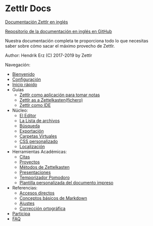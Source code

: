 <!-- jedi finger trick -->
# Zettlr Docs

[Documentación Zettlr en inglés](https://docs.zettlr.com)

[Repositorio de la documentación en inglés en GitHub](https://github.com/Zettlr/zettlr-docs)	

Nuestra documentación completa te proporciona todo lo que necesitas saber sobre cómo sacar el máximo provecho de Zettlr.

Author: Hendrik Erz
(C) 2017-2019 by Zettlr

Navegación:
  - [Bienvenido](https://github.com/ScaredCoward/zettlr-docs/tree/master/docs/index-es.md)
  - [Configuración](https://github.com/ScaredCoward/zettlr-docs/tree/master/docs/install-es.md)
  - [Inicio rápido](https://github.com/ScaredCoward/zettlr-docs/tree/master/docs/5-minutes-es.md)
  - Guías
    - [Zettlr como aplicación para tomar notas](https://github.com/ScaredCoward/zettlr-docs/tree/master/docs/guides/guide-notes-es.md)
    - [Zettlr as a Zettelkasten(fichero)](https://github.com/ScaredCoward/zettlr-docs/tree/master/docs/guides/guide-zettelkasten-es.md)
    - [Zettlr como IDE](https://github.com/ScaredCoward/zettlr-docs/tree/master/docs/guides/guide-ide-es.md)	
  - Núcleo:
    - [El Editor](https://github.com/ScaredCoward/zettlr-docs/tree/master/docs/core/editor-es.md)
    - [La Lista de archivos](https://github.com/ScaredCoward/zettlr-docs/tree/master/docs/core/file-list-es.md)
    - [Búsqueda](https://github.com/ScaredCoward/zettlr-docs/tree/master/docs/core/search-es.md)
    - [Exportación](https://github.com/ScaredCoward/zettlr-docs/tree/master/docs/core/export-es.md)
    - [Carpetas Virtuales](https://github.com/ScaredCoward/zettlr-docs/tree/master/docs/core/virtual-directories-es.md)
    - [CSS personalizado](https://github.com/ScaredCoward/zettlr-docs/tree/master/docs/core/custom-css-es.md)
    - [Localización](https://github.com/ScaredCoward/zettlr-docs/tree/master/docs/core/localisation-es.md)
  - Herramientas Académicas:
    - [Citas](https://github.com/ScaredCoward/zettlr-docs/tree/master/docs/academic/citations-es.md)
    - [Proyectos](https://github.com/ScaredCoward/zettlr-docs/tree/master/docs/academic/projects-es.md)
    - [Métodos de Zettelkasten](https://github.com/ScaredCoward/zettlr-docs/tree/master/docs/academic/zkn-method-es.md)
    - [Presentaciones](https://github.com/ScaredCoward/zettlr-docs/tree/master/docs/academic/presentations-es.md)
    - [Temporizador Pomodoro](https://github.com/ScaredCoward/zettlr-docs/tree/master/docs/academic/pomodoro-es.md)
    - [Plantilla personalizada del documento impreso](https://github.com/ScaredCoward/zettlr-docs/tree/master/docs/academic/custom-templates-es.md)
  - Referencias:
    - [Accesos directos](https://github.com/ScaredCoward/zettlr-docs/tree/master/docs/reference/shortcuts-es.md)
    - [Conceptos básicos de Markdown](https://github.com/ScaredCoward/zettlr-docs/tree/master/docs/reference/markdown-basics-es.md)
    - [Ajustes](https://github.com/ScaredCoward/zettlr-docs/tree/master/docs/reference/settings-es.md)
    - [Corrección ortográfica](https://github.com/ScaredCoward/zettlr-docs/tree/master/docs/reference/spell-checking-es.md)
  - [Participa](https://github.com/ScaredCoward/zettlr-docs/tree/master/docs/get-involved-es.md) 
  - [FAQ](https://github.com/ScaredCoward/zettlr-docs/tree/master/docs/faq-es.md) 
